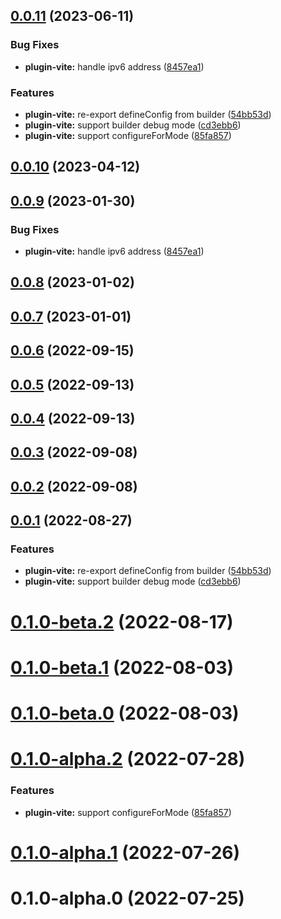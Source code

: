 ## [0.0.11](https://github.com/archergu/doubleshot/compare/plugin-vite@0.0.10...plugin-vite@0.0.11) (2023-06-11)


### Bug Fixes

* **plugin-vite:** handle ipv6 address ([8457ea1](https://github.com/archergu/doubleshot/commit/8457ea17a492b962795c5454a9638a862b795ae4))


### Features

* **plugin-vite:** re-export defineConfig from builder ([54bb53d](https://github.com/archergu/doubleshot/commit/54bb53d1e0ea173d3e9ca742f5fee0b0d9f58492))
* **plugin-vite:** support builder debug mode ([cd3ebb6](https://github.com/archergu/doubleshot/commit/cd3ebb6667a46e64523704cef509a3f1df806e67))
* **plugin-vite:** support configureForMode ([85fa857](https://github.com/archergu/doubleshot/commit/85fa8570abc3d29adf2bae58d40c3b1ecedf288c))



## [0.0.10](https://github.com/archergu/doubleshot/compare/plugin-vite@0.0.9...plugin-vite@0.0.10) (2023-04-12)



## [0.0.9](https://github.com/archergu/doubleshot/compare/plugin-vite@0.0.8...plugin-vite@0.0.9) (2023-01-30)


### Bug Fixes

* **plugin-vite:** handle ipv6 address ([8457ea1](https://github.com/archergu/doubleshot/commit/8457ea17a492b962795c5454a9638a862b795ae4))



## [0.0.8](https://github.com/archergu/doubleshot/compare/plugin-vite@0.0.7...plugin-vite@0.0.8) (2023-01-02)



## [0.0.7](https://github.com/archergu/doubleshot/compare/plugin-vite@0.0.6...plugin-vite@0.0.7) (2023-01-01)



## [0.0.6](https://github.com/archergu/doubleshot/compare/plugin-vite@0.0.5...plugin-vite@0.0.6) (2022-09-15)



## [0.0.5](https://github.com/archergu/doubleshot/compare/plugin-vite@0.0.4...plugin-vite@0.0.5) (2022-09-13)



## [0.0.4](https://github.com/archergu/doubleshot/compare/plugin-vite@0.0.3...plugin-vite@0.0.4) (2022-09-13)



## [0.0.3](https://github.com/archergu/doubleshot/compare/plugin-vite@0.0.2...plugin-vite@0.0.3) (2022-09-08)



## [0.0.2](https://github.com/archergu/doubleshot/compare/plugin-vite@0.0.1...plugin-vite@0.0.2) (2022-09-08)



## [0.0.1](https://github.com/archergu/doubleshot/compare/plugin-vite@0.1.0-beta.2...plugin-vite@0.0.1) (2022-08-27)


### Features

* **plugin-vite:** re-export defineConfig from builder ([54bb53d](https://github.com/archergu/doubleshot/commit/54bb53d1e0ea173d3e9ca742f5fee0b0d9f58492))
* **plugin-vite:** support builder debug mode ([cd3ebb6](https://github.com/archergu/doubleshot/commit/cd3ebb6667a46e64523704cef509a3f1df806e67))



# [0.1.0-beta.2](https://github.com/archergu/doubleshot/compare/plugin-vite@0.1.0-beta.1...plugin-vite@0.1.0-beta.2) (2022-08-17)



# [0.1.0-beta.1](https://github.com/archergu/doubleshot/compare/plugin-vite@0.1.0-beta.0...plugin-vite@0.1.0-beta.1) (2022-08-03)



# [0.1.0-beta.0](https://github.com/archergu/doubleshot/compare/plugin-vite@0.1.0-alpha.2...plugin-vite@0.1.0-beta.0) (2022-08-03)



# [0.1.0-alpha.2](https://github.com/archergu/doubleshot/compare/plugin-vite@0.1.0-alpha.1...plugin-vite@0.1.0-alpha.2) (2022-07-28)


### Features

* **plugin-vite:** support configureForMode ([85fa857](https://github.com/archergu/doubleshot/commit/85fa8570abc3d29adf2bae58d40c3b1ecedf288c))



# [0.1.0-alpha.1](https://github.com/archergu/doubleshot/compare/plugin-vite@0.1.0-alpha.0...plugin-vite@0.1.0-alpha.1) (2022-07-26)



# 0.1.0-alpha.0 (2022-07-25)



